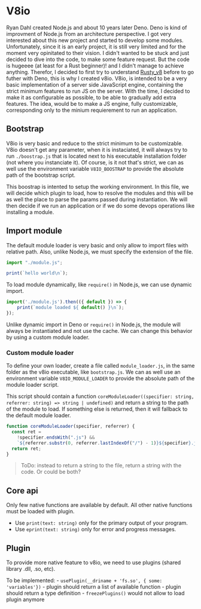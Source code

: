 # V8io

Ryan Dahl created Node.js and about 10 years later Deno. Deno is kind of improvment of Node.js from an architecture perspective. I got very interested about this new project and started to develop some modules. Unfortunately, since it is an early project, it is still very limited and for the moment very opinitated to their vision. I didn't wanted to be stuck and just decided to dive into the code, to make some feature request. But the code is hugeeee (at least for a Rust beginner)! and I didn't manage to achieve anything. Therefor, I decided to first try to understand [Rusty_v8](https://github.com/denoland/rusty_v8) before to go futher with Deno, this is why I created v8io. V8io, is intended to be a very basic implementation of a server side JavaScript engine, containing the strict minimum features to run JS on the server. With the time, I decided to make it as configurable as possible, to be able to gradually add extra features. The idea, would be to make a JS engine, fully customizable, corresponding only to the minium requierement to run an application.

## Bootstrap

V8io is very basic and reduce to the strict minimum to be customizable. V8io doesn't get any parameter, when it is instaciated, it will always try to run `./boostrap.js` that is located next to his executable installation folder (not where you instanciate it). Of course, is it not that's strict, we can as well use the environment variable `V8IO_BOOSTRAP` to provide the absolute path of the bootstrap script.

This boostrap is intented to setup the working environment. In this file, we will decide which plugin to load, how to resolve the modules and this will be as well the place to parse the params passed during instantiation. We will then decide if we run an application or if we do some devops operations like installing a module.

## Import module

The default module loader is very basic and only allow to import files with relative path. Also, unlike Node.js, we must specify the extension of the file.

```js
import "./module.js";

print(`hello world\n`);
```

To load module dynamically, like `require()` in Node.js, we can use dynamic import.

```js
import('./module.js').then(({ default }) => {
    print(`module loaded ${ default() }\n`);
});
```

Unlike dynamic import in Deno or `require()` in Node.js, the module will always be instantiated and not use the cache. We can change this behavior by using a custom module loader.

### Custom module loader

To define your own loader, create a file called `module_loader.js`, in the same folder as the v8io executable, like `bootstrap.js`. We can as well use an environment variable `V8IO_MODULE_LOADER` to provide the absolute path of the module loader script.

This script should contain a function `coreModuleLoader((specifier: string, referrer: string) => string | undefined)` and return a string to the path of the module to load. If something else is returned, then it will fallback to the default module loader.

```js
function coreModuleLoader(specifier, referrer) {
  const ret =
    !specifier.endsWith(".js") &&
    `${referrer.substr(0, referrer.lastIndexOf("/") - 1)}${specifier}.js`;
  return ret;
}
```

> ToDo: instead to return a string to the file, return a string with the code. Or could be both?

## Core api

Only few native functions are available by default. All other native functions must be loaded with plugin.

- Use `print(text: string)` only for the primary output of your program.
- Use `eprint(text: string)` only for error and progress messages.

## Plugin

To provide more native feature to v8io, we need to use plugins (shared library .dll, .so, etc).

To be implemented: - `usePlugin(__driname + 'fs.so', { some: 'variables'})` - plugin should return a list of available function - plugin should return a type definition - `freezePlugins()` would not allow to load plugin anymore
